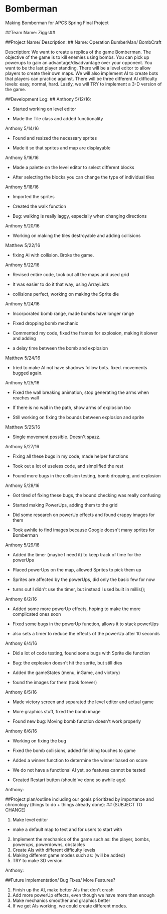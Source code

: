 # Bomberman #
Making Bomberman for APCS Spring Final Project

##Team Name: Ziggs##

##Project Name/ Description: ##
Name: Operation BumberMan/ BombCraft

Description: We want to create a replica of the game Bomberman. The objective of the game
is to kill enemies using bombs. You can pick up powerups to gain an advantage/disadvantage 
over your opponent. You want to be the last player standing. There will be a level editor 
to allow players to create their own maps. We will also implement AI to create bots that players
can practice against. There will be three different AI difficulty levels: easy, normal, hard. 
Lastly, we will TRY to implement a 3-D version of the game. 

##Development Log: ##
Anthony 5/12/16:

- Started working on level editor

- Made the Tile class and added functionality

Anthony 5/14/16

- Found and resized the necessary sprites

- Made it so that sprites and map are displayable

Anthony 5/16/16

- Made a palette on the level editor to select different blocks

- After selecting the blocks you can change the type of individual tiles

Anthony 5/18/16

- Imported the sprites

- Created the walk function

- Bug: walking is really laggy, especially when changing directions

Anthony 5/20/16

- Working on making the tiles destroyable and adding collisions

Matthew 5/22/16

- fixing Ai with collision. Broke the game.

Anthony 5/22/16

- Revised entire code, took out all the maps and used grid

- It was easier to do it that way, using ArrayLists

- collisions perfect, working on making the Sprite die

Anthony 5/24/16

- Incorporated bomb range, made bombs have longer range

- Fixed dropping bomb mechanic 

- Commented my code, fixed the frames for explosion, making it slower and adding

- a delay time between the bomb and explosion

Matthew 5/24/16

- tried to make AI not have shadows follow bots. fixed. movements bugged again.

Anthony 5/25/16

- Fixed the wall breaking animation, stop generating the arms when reaches wall

- If there is no wall in the path, show arms of explosion too

- Still working on fixing the bounds between explosion and sprite

Matthew 5/25/16

- Single movement possible. Doesn't spazz.

Anthony 5/27/16

- Fixing all these bugs in my code, made helper functions 

- Took out a lot of useless code, and simplified the rest

- Found more bugs in the collision testing, bomb dropping, and explosion

Anthony 5/28/16

- Got tired of fixing these bugs, the bound checking was really confusing

- Started making PowerUps, adding them to the grid 

- Did some research on powerUp effects and found crappy images for them

- Took awhile to find images because Google doesn't many sprites for Bomberman

Anthony 5/29/16

- Added the timer (maybe I need it) to keep track of time for the powerUps

- Placed powerUps on the map, allowed Sprites to pick them up

- Sprites are affected by the powerUps, did only the basic few for now

- turns out I didn't use the timer, but instead I used built in millis();

Anthony 6/2/16

- Added some more powerUp effects, hoping to make the more complicated ones soon

- Fixed some bugs in the powerUp function, allows it to stack powerUps

- also sets a timer to reduce the effects of the powerUp after 10 seconds

Anthony 6/4/16

- Did a lot of code testing, found some bugs with Sprite die function

- Bug: the explosion doesn't hit the sprite, but still dies

- Added the gameStates (menu, inGame, and victory) 

- found the images for them (took forever)

Anthony 6/5/16

- Made victory screen and separated the level editor and actual game

- More graphics stuff, fixed the bomb image

- Found new bug: Moving bomb function doesn't work properly

Anthony 6/6/16

- Working on fixing the bug 

- Fixed the bomb collisions, added finishing touches to game

- Added a winner function to determine the winner based on score

- We do not have a functional AI yet, so features cannot be tested

- Created Restart button (should've done so awhile ago)


Anthony:

##Project plan/outline including our goals prioritized by importance and chronology (things to do + things already done): ##
(SUBJECT TO CHANGE)

1. Make level editor
- make a default map to test and for users to start with
2. Implement the mechanics of the game such as: the player, bombs, powerups, powerdowns, obstacles
3. Create AIs with different difficulty levels
4. Making different game modes such as: (will be added)
5. TRY to make 3D version

Anthony: 

##Future Implementation/ Bug Fixes/ More Features?

1. Finish up the AI, make better AIs that don't crash
2. Add more powerUp effects, even though we have more than enough
3. Make mechanics smoother and graphics better
4. If we get AIs working, we could create different modes.
